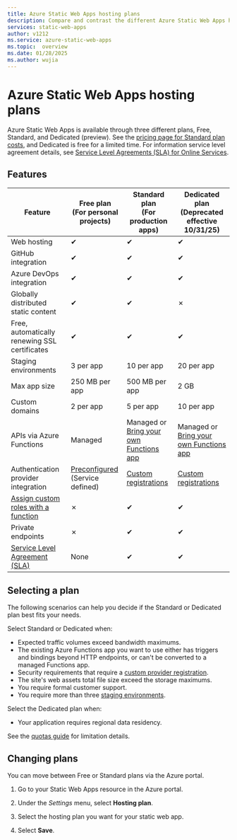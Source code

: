 ```yaml
---
title: Azure Static Web Apps hosting plans
description: Compare and contrast the different Azure Static Web Apps hosting plans.
services: static-web-apps
author: v1212
ms.service: azure-static-web-apps
ms.topic:  overview
ms.date: 01/28/2025
ms.author: wujia
---
```


# Azure Static Web Apps hosting plans

Azure Static Web Apps is available through three different plans, Free, Standard, and Dedicated (preview). See the [pricing page for Standard plan costs](https://azure.microsoft.com/pricing/details/app-service/static/), and Dedicated is free for a limited time. For information service level agreement details, see [Service Level Agreements (SLA) for Online Services](https://www.microsoft.com/licensing/docs/view/Service-Level-Agreements-SLA-for-Online-Services).

## Features

| Feature | Free plan <br> (For personal projects) | Standard plan <br> (For production apps) | Dedicated plan (Deprecated effective 10/31/25) |
| --- | --- | --- |---|
| Web hosting | ✔ | ✔ | ✔ |
| GitHub integration | ✔ | ✔ | ✔ |
| Azure DevOps integration | ✔ | ✔ | ✔ |
| Globally distributed static content | ✔ | ✔ | ✗ |
| Free, automatically renewing SSL certificates | ✔ | ✔ | ✔ |
| Staging environments | 3 per app | 10 per app | 20 per app |
| Max app size | 250 MB per app | 500 MB per app | 2 GB |
| Custom domains | 2 per app | 5 per app | 10 per app |
| APIs via Azure Functions | Managed | Managed or<br>[Bring your own Functions app](functions-bring-your-own.md) | Managed or<br>[Bring your own Functions app](functions-bring-your-own.md) |
| Authentication provider integration | [Preconfigured](authentication-authorization.yml)<br>(Service defined) | [Custom registrations](authentication-custom.md) | [Custom registrations](authentication-custom.md) |
| [Assign custom roles with a function](authentication-custom.md#manage-roles) | ✗ | ✔ | ✔ |
| Private endpoints | ✗ | ✔ | ✔ |
| [Service Level Agreement (SLA)](https://azure.microsoft.com/support/legal/sla/app-service-static/v1_0/) | None  | ✔ | ✔ |

## Selecting a plan

The following scenarios can help you decide if the Standard or Dedicated plan best fits your needs.

Select Standard or Dedicated when:

- Expected traffic volumes exceed bandwidth maximums.
- The existing Azure Functions app you want to use either has triggers and bindings beyond HTTP endpoints, or can't be converted to a managed Functions app.
- Security requirements that require a [custom provider registration](authentication-custom.md).
- The site's web assets total file size exceed the storage maximums.
- You require formal customer support.
- You require more than three [staging environments](review-publish-pull-requests.md).

Select the Dedicated plan when:

- Your application requires regional data residency.

See the [quotas guide](quotas.md) for limitation details.

## Changing plans

You can move between Free or Standard plans via the Azure portal.

1. Go to your Static Web Apps resource in the Azure portal.

1. Under the _Settings_ menu, select **Hosting plan**.

1. Select the hosting plan you want for your static web app.

1. Select **Save**.
